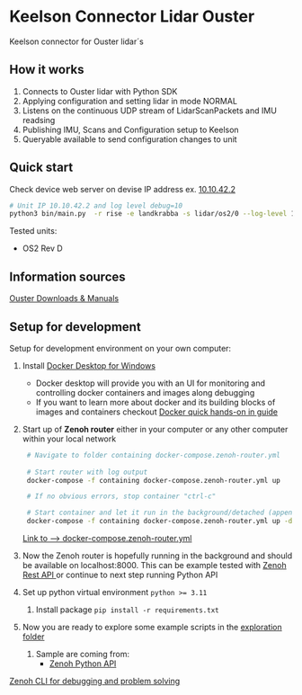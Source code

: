 # Keelson Connector Lidar Ouster

Keelson connector for Ouster lidar´s


## How it works

1) Connects to Ouster lidar with Python SDK
2) Applying configuration and setting lidar in mode NORMAL
3) Listens on the continuous UDP stream of LidarScanPackets and IMU readsing
4) Publishing IMU, Scans and Configuration setup to Keelson
5) Queryable available to send configuration changes to unit 

## Quick start

Check device web server on devise IP address ex. [10.10.42.2](https://10.10.42.2) 

```bash
# Unit IP 10.10.42.2 and log level debug=10
python3 bin/main.py  -r rise -e landkrabba -s lidar/os2/0 --log-level 10 from_sensor --ouster-hostname 10.10.42.2
```

Tested units:

- OS2 Rev D

## Information sources

[Ouster Downloads & Manuals](https://ouster.com/downloads)

## Setup for development

Setup for development environment on your own computer: 

1) Install [Docker Desktop for Windows](https://docs.docker.com/desktop/install/windows-install/)
   - Docker desktop will provide you with an UI for monitoring and controlling docker containers and images along debugging 
   - If you want to learn more about docker and its building blocks of images and containers checkout [Docker quick hands-on in guide](https://docs.docker.com/guides/get-started/)
2) Start up of **Zenoh router** either in your computer or any other computer within your local network 

   ```bash
    # Navigate to folder containing docker-compose.zenoh-router.yml
  
    # Start router with log output 
    docker-compose -f containing docker-compose.zenoh-router.yml up 

    # If no obvious errors, stop container "ctrl-c"

    # Start container and let it run in the background/detached (append -d) 
    docker-compose -f containing docker-compose.zenoh-router.yml up -d
   ```

    [Link to --> docker-compose.zenoh-router.yml](docker-compose.zenoh-router.yml)

1) Now the Zenoh router is hopefully running in the background and should be available on localhost:8000. This can be example tested with [Zenoh Rest API ](https://zenoh.io/docs/apis/rest/) or continue to next step running Python API
2) Set up python virtual environment  `python >= 3.11`
   1) Install package `pip install -r requirements.txt`
3)  Now you are ready to explore some example scripts in the [exploration folder](./exploration/) 
    1)  Sample are coming from:
         -   [Zenoh Python API ](https://zenoh-python.readthedocs.io/en/0.10.1-rc/#quick-start-examples)


[Zenoh CLI for debugging and problem solving](https://github.com/RISE-Maritime/zenoh-cli)

